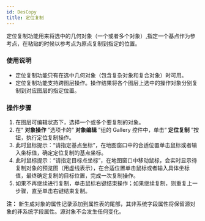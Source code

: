 ```yaml
---
id: DesCopy
title: 定位复制  
---  
```

定位复制功能用来将选中的几何对象（一个或者多个对象）,指定一个基点作为参考点，在粘贴的时候以参考点为原点复制到指定的位置。

### 使用说明

  * 定位复制功能只有在选中几何对象（包含复杂对象和复合对象）时可用。
  * 定位复制功能支持跨图层操作。操作结果将各个图层上选中的操作对象分别复制到对应图层的指定位置。

### 操作步骤

  1. 在图层可编辑状态下，选择一个或多个要复制的对象。 
  2. 在“ **对象操作** ”选项卡的“ **对象编辑** ”组的 Gallery 控件中，单击“ **定位复制** ”按钮，执行定位复制操作。
  3. 此时鼠标提示：“请指定基点坐标”，在地图窗口中的合适位置单击鼠标或者输入坐标值，确定定位复制的基点坐标。
  4. 此时鼠标提示：“请指定目标点坐标”，在地图窗口中移动鼠标，会实时显示待复制对象的预览图（用虚线表示），在合适位置单击鼠标或者输入具体坐标值，最终确定复制的目标位置，完成一次复制操作。
  5. 如果不再继续进行复制，单击鼠标右键结束操作；如果继续复制，则重复上一步骤，直至单击右键结束复制。

**注：** 新生成对象的属性记录添加到属性表的尾部，其非系统字段属性将保留源对象的非系统字段属性。源对象不会发生任何变化。

